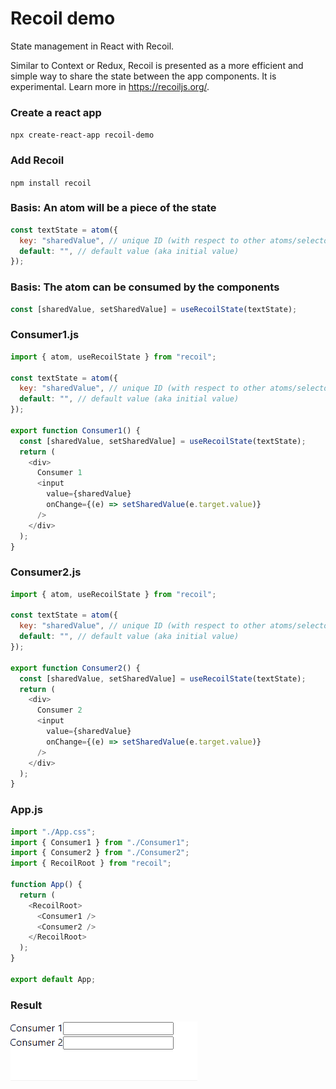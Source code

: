# Recoil demo

State management in React with Recoil.

Similar to Context or Redux, Recoil is presented as a more efficient and simple way to share the state between the app components. It is experimental. Learn more in https://recoiljs.org/.

### Create a react app

`npx create-react-app recoil-demo`

### Add Recoil

`npm install recoil`

### Basis: An atom will be a piece of the state

```javascript
const textState = atom({
  key: "sharedValue", // unique ID (with respect to other atoms/selectors)
  default: "", // default value (aka initial value)
});
```

### Basis: The atom can be consumed by the components

```javascript
const [sharedValue, setSharedValue] = useRecoilState(textState);
```

### Consumer1.js

```javascript
import { atom, useRecoilState } from "recoil";

const textState = atom({
  key: "sharedValue", // unique ID (with respect to other atoms/selectors)
  default: "", // default value (aka initial value)
});

export function Consumer1() {
  const [sharedValue, setSharedValue] = useRecoilState(textState);
  return (
    <div>
      Consumer 1
      <input
        value={sharedValue}
        onChange={(e) => setSharedValue(e.target.value)}
      />
    </div>
  );
}
```

### Consumer2.js

```javascript
import { atom, useRecoilState } from "recoil";

const textState = atom({
  key: "sharedValue", // unique ID (with respect to other atoms/selectors)
  default: "", // default value (aka initial value)
});

export function Consumer2() {
  const [sharedValue, setSharedValue] = useRecoilState(textState);
  return (
    <div>
      Consumer 2
      <input
        value={sharedValue}
        onChange={(e) => setSharedValue(e.target.value)}
      />
    </div>
  );
}
```

### App.js

```javascript
import "./App.css";
import { Consumer1 } from "./Consumer1";
import { Consumer2 } from "./Consumer2";
import { RecoilRoot } from "recoil";

function App() {
  return (
    <RecoilRoot>
      <Consumer1 />
      <Consumer2 />
    </RecoilRoot>
  );
}

export default App;
```

### Result

![Alt text](client/assets/result.gif "result")
